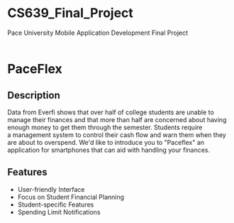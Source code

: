 # CS639_Final_Project
Pace University Mobile Application Development Final Project <br><br>
# PaceFlex

## Description

Data from Everfi shows that over half of college students are unable to manage their finances and that more than half are concerned about having enough money to get them through the semester. Students require a management system to control their cash flow and warn them when they are about to overspend. We'd like to introduce you to "Paceflex" an application for smartphones that can aid with handling your finances.

## Features
-	User-friendly Interface
-	Focus on Student Financial Planning
-	Student-specific Features
-	Spending Limit Notifications
